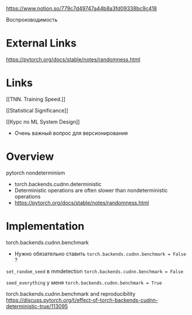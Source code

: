 
https://www.notion.so/779c7d49747a44b8a3fd09338bc9c418

Воспроизводимость

# External Links

https://pytorch.org/docs/stable/notes/randomness.html

# Links

[[TNN. Training Speed.]]

[[Statistical Significance]]

[[Курс по ML System Design]]
- Очень важный вопрос для версионирования


# Overview

pytorch nondeterminism
- torch.backends.cudnn.deterministic
- Deterministic operations are often slower than nondeterministic operations
- https://pytorch.org/docs/stable/notes/randomness.html

# Implementation

torch.backends.cudnn.benchmark
- Нужно обязательно ставить `torch.backends.cudnn.benchmark = False` ?

`set_random_seed` в mmdetection
`torch.backends.cudnn.benchmark = False`

`seed_everything` у меня
`torch.backends.cudnn.benchmark = True`

torch.backends.cudnn.benchmark and reproducibility
https://discuss.pytorch.org/t/effect-of-torch-backends-cudnn-deterministic-true/113095